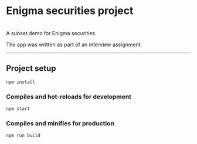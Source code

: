 # Enigma securities project
<br/>
A subset demo for Enigma securities.

The app was written as part of an interview assignment.

---

## Project setup
```
npm install
```

### Compiles and hot-reloads for development
```
npm start
```

### Compiles and minifies for production
```
npm run build
```

 
